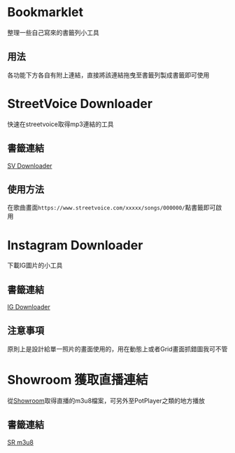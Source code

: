 # Bookmarklet
整理一些自己寫來的書籤列小工具

## 用法
各功能下方各自有附上連結，直接將該連結拖曳至書籤列製成書籤即可使用

# StreetVoice Downloader
快速在streetvoice取得mp3連結的工具

## 書籤連結
<a href='javascript:(function(){let TARGET_DOMAIN="streetvoice";let TARGET_FUNCTION="songs";let url=""+window.location;if(url.indexOf(TARGET_DOMAIN)!=-1&&url.indexOf(TARGET_FUNCTION)!=-1){let regexSongId=/\/\d+\//;let regexNumber=/\d+/;let songId=regexNumber.exec(regexSongId.exec(url)[0]);fetch("/api/v3/songs/"+songId+"/file/",{method:"POST"}).then(res=>{return res.json()}).then(data=>{let a=document.createElement("a");a.href=data.file;document.body.appendChild(a);a.click()}).catch(err=>{console.log(err)})}})()'>SV Downloader</a>

## 使用方法  
 在歌曲畫面`https://www.streetvoice.com/xxxxx/songs/000000/`點書籤即可啟用

# Instagram Downloader
 下載IG圖片的小工具 

## 書籤連結
<a href='javascript:(function(){let selector=document.querySelector("div[role=\"dialog\"]")==null ? "body main article>div img":"body div[role=\"dialog\"] article>div img";let url=document.querySelector(selector).getAttribute("src");window.open(url)})()'>IG Downloader</a>

## 注意事項
原則上是設計給單一照片的畫面使用的，用在動態上或者Grid畫面抓錯圖我可不管

# Showroom 獲取直播連結
從[Showroom](http://showroom-live.com/)取得直播的m3u8檔案，可另外至PotPlayer之類的地方播放

## 書籤連結
<a href='javascript:(function(){var url=JSON.parse(document.querySelector("#js-initial-data").dataset.json).streamingUrlHls;if(url==null||url==""){alert("something wrong~")}else{prompt("m3u8",url)}})()'>SR m3u8</a>